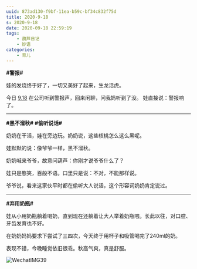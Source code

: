 ```yaml
---
uuid: 873ad130-f9bf-11ea-b59c-bf34c832f75d
title: 2020-9-18
s: 2020-9-18
date: 2020-09-18 22:59:19
tags:
	- 葫芦日记
	- 妙语
categories:
	- 育儿
---
```




**\#警报\#**

娃的发烧终于好了，一切又美好了起来，生龙活虎。

今日 [9.18](https://baike.baidu.com/item/%E4%B9%9D%C2%B7%E4%B8%80%E5%85%AB%E4%BA%8B%E5%8F%98/2573930?fromtitle=9.18&fromid=1557032&fr=aladdi) 在公司听到警报声，回来闲聊，问我妈听到了没。
娃直接说：警报响了。

---



**\#黑不溜秋\#**  **\#偷听说话\#**

奶奶在干活，娃在旁边玩。奶奶说，这些核桃怎么这么黑呢。

娃默默的说：像爷爷一样，黑不溜秋。

奶奶喊来爷爷，故意问葫芦：你刚才说爷爷什么了？

娃只是憨笑，百般不语。口里只是说：不对，不能那样说。

爷爷说，看来这家伙平时都在偷听大人说话，这个形容词奶奶肯定说过。

---



**\#弃用奶瓶\#**

娃从小用奶瓶躺着喝奶，直到现在还躺着让大人举着奶瓶喂。长此以往，对口腔、牙齿发育也不好。

在奶奶妈妈要求下尝试了三四次，今天终于用杯子和吸管喝完了240ml的奶。

表现不错，今晚睡觉依旧很乖。秋高气爽，真是舒服。



![WechatIMG39](https://blog-assets.liupei.xin/assets/2020-9-18/WechatIMG39.jpg-public)

